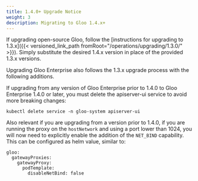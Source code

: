 ```yaml
---
title: 1.4.0+ Upgrade Notice
weight: 3
description: Migrating to Gloo 1.4.x+
---
```


If upgrading open-source Gloo, follow the [instructions for upgrading to 1.3.x]({{< versioned_link_path fromRoot="/operations/upgrading/1.3.0/" >}}). Simply substitute the desired 1.4.x version in place of the provided 1.3.x versions.

Upgrading Gloo Enterprise also follows the 1.3.x upgrade process with the following additions.

If upgrading from any version of Gloo Enterprise prior to 1.4.0 to Gloo Enterprise 1.4.0 or later, 
you must delete the apiserver-ui service to avoid more breaking changes:
```
kubectl delete service -n gloo-system apiserver-ui
```

Also relevant if you are upgrading from a version prior to 1.4.0, if you are running the proxy on the `hostNetwork`
and using a port lower than 1024, you will now need to explicitly enable the addition of the `NET_BIND` capability.
This can be configured as helm value, similar to:
```
gloo:
  gatewayProxies:
    gatewayProxy:
      podTemplate:
        disableNetBind: false
```
